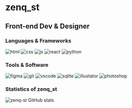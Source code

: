 # **zenq_st**
## **Front-end Dev & Designer**

### Languages & Frameworks
![html](https://i.imgur.com/IWchoRe.png) ![css](https://i.imgur.com/BZhD1TA.png) ![js](https://i.imgur.com/gfV68An.png) ![react](https://i.imgur.com/PrO0biF.png) ![python](https://i.imgur.com/UWjlT0c.png)

### Tools & Software
![figma](https://i.imgur.com/lacJwTa.png) ![git](https://i.imgur.com/Ev6kG5o.png) ![vscode](https://i.imgur.com/cL7bDiY.png) ![sqlite](https://i.imgur.com/4ACM52R.png) ![illustator](https://i.imgur.com/OIIw8Hj.png) ![photoshop](https://i.imgur.com/2wZJKCA.png)

### Statistics of zenq_st
![zenq-st GitHub stats](https://github-readme-stats.vercel.app/api?username=zenqst&theme=dark&lang=ru&show_icons=true&hide_title=true)
